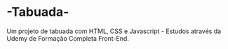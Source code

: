 # -Tabuada-
Um projeto de tabuada com HTML, CSS e Javascript - Estudos através da Udemy de Formação Completa Front-End. 
